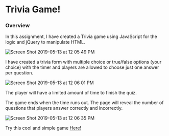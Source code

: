 # Trivia Game!

### Overview

In this assignment, I have created a Trivia game using JavaScript for the logic and jQuery to manipulate HTML.

![Screen Shot 2019-05-13 at 12 05 49 PM](https://user-images.githubusercontent.com/44353449/57636687-9a317000-7577-11e9-8997-36cc07da5ab0.png)

I have created a trivia form with multiple choice or true/false options (your choice) with the timer and players are allowed to choose just one answer per question.

![Screen Shot 2019-05-13 at 12 06 01 PM](https://user-images.githubusercontent.com/44353449/57636716-aa494f80-7577-11e9-9350-3993198ff832.png)

The player will have a limited amount of time to finish the quiz.

The game ends when the time runs out. The page will reveal the number of questions that players answer correctly and incorrectly.

![Screen Shot 2019-05-13 at 12 06 35 PM](https://user-images.githubusercontent.com/44353449/57636737-ba612f00-7577-11e9-8509-9ce3ece57192.png)

Try this cool and simple game [Here!](https://msasansalimi.github.io/TriviaGame/)
